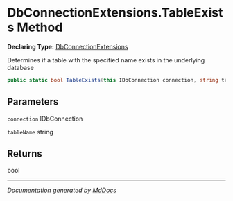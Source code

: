 # DbConnectionExtensions.TableExists Method

**Declaring Type:** [DbConnectionExtensions](../Type.md)

Determines if a table with the specified name exists in the underlying database

```csharp
public static bool TableExists(this IDbConnection connection, string tableName);
```

## Parameters

`connection`  IDbConnection

`tableName`  string

## Returns

bool

___

*Documentation generated by [MdDocs](https://github.com/ap0llo/mddocs)*
